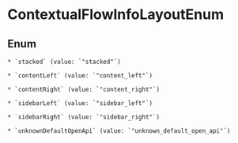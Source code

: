 
# ContextualFlowInfoLayoutEnum

## Enum


    * `stacked` (value: `"stacked"`)

    * `contentLeft` (value: `"content_left"`)

    * `contentRight` (value: `"content_right"`)

    * `sidebarLeft` (value: `"sidebar_left"`)

    * `sidebarRight` (value: `"sidebar_right"`)

    * `unknownDefaultOpenApi` (value: `"unknown_default_open_api"`)



